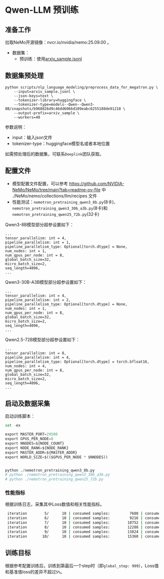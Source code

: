 # Qwen-LLM 预训练

## 准备工作

拉取NeMo开源镜像：nvcr.io/nvidia/nemo:25.09.00 。
- 数据集：
    - 预训练：使用[arxiv_sample.jsonl](https://huggingface.co/datasets/togethercomputer/RedPajama-Data-1T-Sample/resolve/main/arxiv_sample.jsonl)

## 数据集预处理

```
python scripts/nlp_language_modeling/preprocess_data_for_megatron.py \
    --input=arxiv_sample.jsonl \
    --json-keys=text \
    --tokenizer-library=huggingface \
    --tokenizer-type=models--Qwen--Qwen3-8B/snapshots/b968826d9c46dd6066d109eabc6255188de91218 \
    --output-prefix=arxiv_sample \
    --workers=48
```
参数说明：
- input：输入json文件
- tokenizer-type：huggingface模型名或者本地位置

如需预处理后的数据集，可联系`Deeplink`团队获取。

## 配置文件
- 模型配置文件配置，可以参考 https://github.com/NVIDIA-NeMo/NeMo/tree/main?tab=readme-ov-file 中 ./NeMo/nemo/collections/llm/recipes 文件
- 性能测试：`nemotron_pretraining_qwen3_8b.py`(8卡)、`nemotron_pretraining_qwen3_30b_a3b.py`(8卡)和`nemotron_pretraining_qwen25_72b.py`(32卡)

Qwen3-8B模型部分超参设置如下：
```
...
tensor_parallelism: int = 4,  
pipeline_parallelism: int = 1,
pipeline_parallelism_type: Optional[torch.dtype] = None,
num_nodes: int = 1,
num_gpus_per_node: int = 8,
global_batch_size=32,
micro_batch_size=2,
seq_length=4096,
...
```
Qwen3-30B-A3B模型部分超参设置如下：
```
...
tensor_parallelism: int = 4, 
pipeline_parallelism: int = 2,
pipeline_parallelism_type: Optional[torch.dtype] = None,
num_nodes: int = 1,
num_gpus_per_node: int = 8,
global_batch_size=32,
micro_batch_size=2,
seq_length=4096,
...
```
Qwen2.5-72B模型部分超参设置如下：
```
...
tensor_parallelism: int = 8,  
pipeline_parallelism: int = 4,
pipeline_parallelism_type: Optional[torch.dtype] = torch.bfloat16,
num_nodes: int = 4,
num_gpus_per_node: int = 8,
global_batch_size=32,
micro_batch_size=2,
seq_length=4096,
...
```
## 启动及数据采集

启动训练脚本：
```Python
set -ex

export MASTER_PORT=29500
export GPUS_PER_NODE=8
export NNODES=${NODE_COUNT}
export NODE_RANK=${NODE_RANK}
export MASTER_ADDR=${MASTER_ADDR}
export WORLD_SIZE=$(($GPUS_PER_NODE * $NNODES))


python ./nemotron_pretraining_qwen3_8b.py
# python ./nemotron_pretraining_qwen3_30b_a3b.py
# python ./nemotron_pretraining_qwen25_72b.py

```

### 性能指标

根据训练日志，采集其中Loss数值和相关性能指标。
```bash
 iteration        5/      10 | consumed samples:         7680 | consumed tokens:     15728640 | elapsed time per iteration (ms): 344656.1 | learning rate: 2.270E-05 | global batch size:  1536 | lm loss: 1.100078E+01 | loss scale: 4294967296.0 | grad norm: 0.000 | actual seqlen:  2048 | number of skipped iterations:   0 | number of nan iterations:   0 | samples per second: 4.457 | tokens per gpu per second (tgs): 142.612 | TFLOPs: 153.38 |
 iteration        6/      10 | consumed samples:         9216 | consumed tokens:     18874368 | elapsed time per iteration (ms): 347319.2 | learning rate: 1.392E-05 | global batch size:  1536 | lm loss: 1.100214E+01 | loss scale: 4294967296.0 | grad norm: 0.000 | actual seqlen:  2048 | number of skipped iterations:   0 | number of nan iterations:   0 | samples per second: 4.422 | tokens per gpu per second (tgs): 141.518 | TFLOPs: 152.20 |
 iteration        7/      10 | consumed samples:        10752 | consumed tokens:     22020096 | elapsed time per iteration (ms): 345333.7 | learning rate: 8.059E-06 | global batch size:  1536 | lm loss: 1.100195E+01 | loss scale: 4294967296.0 | grad norm: 0.000 | actual seqlen:  2048 | number of skipped iterations:   0 | number of nan iterations:   0 | samples per second: 4.448 | tokens per gpu per second (tgs): 142.332 | TFLOPs: 153.08 |
 iteration        8/      10 | consumed samples:        12288 | consumed tokens:     25165824 | elapsed time per iteration (ms): 346430.5 | learning rate: 6.000E-06 | global batch size:  1536 | lm loss: 1.100105E+01 | loss scale: 4294967296.0 | grad norm: 0.000 | actual seqlen:  2048 | number of skipped iterations:   0 | number of nan iterations:   0 | samples per second: 4.434 | tokens per gpu per second (tgs): 141.881 | TFLOPs: 152.59 |
 iteration        9/      10 | consumed samples:        13824 | consumed tokens:     28311552 | elapsed time per iteration (ms): 347071.6 | learning rate: 6.000E-06 | global batch size:  1536 | lm loss: 1.100164E+01 | loss scale: 4294967296.0 | grad norm: 0.000 | actual seqlen:  2048 | number of skipped iterations:   0 | number of nan iterations:   0 | samples per second: 4.426 | tokens per gpu per second (tgs): 141.619 | TFLOPs: 152.31 |
 iteration       10/      10 | consumed samples:        15360 | consumed tokens:     31457280 | elapsed time per iteration (ms): 344835.7 | learning rate: 6.000E-06 | global batch size:  1536 | lm loss: 1.099972E+01 | loss scale: 4294967296.0 | grad norm: 0.000 | actual seqlen:  2048 | number of skipped iterations:   0 | number of nan iterations:   0 | samples per second: 4.454 | tokens per gpu per second (tgs): 142.537 | TFLOPs: 153.30 |

```

## 训练目标
根据参考配置训练后，训练到第最后一个step时（即`global_step: 999`），Loss值和基准值loss的差异不超过`5%`。


